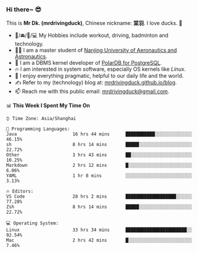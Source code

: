 ### Hi there~ 😎

This is **Mr Dk. (mrdrivingduck)**, Chinese nickname: **棠羽**. I love ducks. 🦆

- 💪/🚘/🏸/💻 My Hobbies include workout, driving, badminton and technology.
- 👨‍🎓 I am a master student of [Nanjing University of Aeronautics and Astronautics](https://en.wikipedia.org/wiki/Nanjing_University_of_Aeronautics_and_Astronautics).
- 🍊 I am a DBMS kernel developer of [PolarDB for PostgreSQL](https://github.com/ApsaraDB/PolarDB-for-PostgreSQL).
- 🔥 I am interested in system software, especially OS kernels like *Linux*.
- 🔧 I enjoy everything pragmatic, helpful to our daily life and the world.
- ✍ Refer to my (technology) blog at: [mrdrivingduck.github.io/blog](https://www.mrdrivingduck.cn/blog/#/).
- 📫 Reach me with this public email: [mrdrivingduck@gmail.com](mailto:mrdrivingduck@gmail.com).

<!--START_SECTION:waka-->
📊 **This Week I Spent My Time On** 

```text
⌚︎ Time Zone: Asia/Shanghai

💬 Programming Languages: 
Java                     16 hrs 44 mins      ███████████░░░░░░░░░░░░░░   46.15% 
sh                       8 hrs 14 mins       █████░░░░░░░░░░░░░░░░░░░░   22.72% 
Other                    3 hrs 43 mins       ██░░░░░░░░░░░░░░░░░░░░░░░   10.25% 
Markdown                 2 hrs 12 mins       █░░░░░░░░░░░░░░░░░░░░░░░░   6.06% 
YAML                     1 hr 8 mins         ░░░░░░░░░░░░░░░░░░░░░░░░░   3.13%

🔥 Editors: 
VS Code                  28 hrs 2 mins       ███████████████████░░░░░░   77.28% 
Zsh                      8 hrs 14 mins       █████░░░░░░░░░░░░░░░░░░░░   22.72%

💻 Operating System: 
Linux                    33 hrs 34 mins      ███████████████████████░░   92.54% 
Mac                      2 hrs 42 mins       █░░░░░░░░░░░░░░░░░░░░░░░░   7.46%

```


<!--END_SECTION:waka-->

<!-- ![Mr Dk.'s GitHub Stats](https://github-readme-stats.vercel.app/api?username=mrdrivingduck&count_private&show_icons=true&theme=buefy) -->

<!-- ![Most Used Languages](https://github-readme-stats.vercel.app/api/top-langs/?username=mrdrivingduck&exclude_repo=mips32-CPU,snort-tcp-socket&theme=buefy&layout=compact&langs_count=10) -->


<!--
**mrdrivingduck/mrdrivingduck** is a ✨ _special_ ✨ repository because its `README.md` (this file) appears on your GitHub profile.

Here are some ideas to get you started:

- 🔭 I’m currently working on ...
- 🌱 I’m currently learning ...
- 👯 I’m looking to collaborate on ...
- 🤔 I’m looking for help with ...
- 💬 Ask me about ...
- 📫 How to reach me: ...
- 😄 Pronouns: ...
- ⚡ Fun fact: ...
-->
